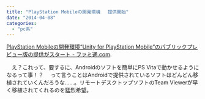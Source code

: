 ```yaml
---
title: "PlayStation Mobileの開発環境 　提供開始"
date: "2014-04-08"
categories: 
  - "pc系"
---
```


[PlayStation Mobileの開発環境“Unity for PlayStation Mobile”のパブリックプレビュー版の提供がスタート - ファミ通.com](http://www.famitsu.com/news/201404/08051267.html).

　え？これって、要するに、Androidのソフトを簡単にPS Vitaで動かせるようになるって事！？ 　って言うことはAndroidで提供されているソフトはどんどん移植されていくんだろうな……。リモートデスクトップソフトのTeam Viewerが早く移植されてくれるのを猛烈希望。
